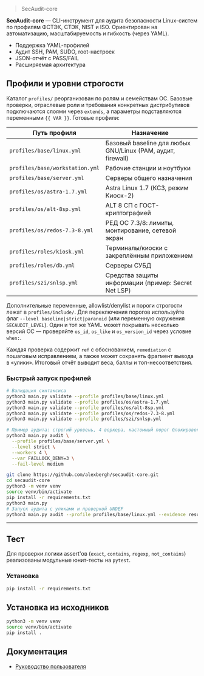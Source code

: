 > SecAudit-core

**SecAudit-core** —  CLI-инструмент для аудита безопасности Linux-систем по профилям ФСТЭК, СТЭК, NIST и ISO.
Ориентирован на автоматизацию, масштабируемость и гибкость (через YAML).

- Поддержка YAML-профилей
- Аудит SSH, PAM, SUDO, root-настроек
- JSON-отчёт с PASS/FAIL
- Расширяемая архитектура

## Профили и уровни строгости

Каталог `profiles/` реорганизован по ролям и семействам ОС. Базовые проверки, отраслевые роли и требования конкретных дистрибутивов подключаются слоями через `extends`, а параметры подставляются переменными `{{ VAR }}`. Готовые профили:

| Путь профиля | Назначение |
|--------------|------------|
| `profiles/base/linux.yml` | Базовый baseline для любых GNU/Linux (PAM, аудит, firewall) |
| `profiles/base/workstation.yml` | Рабочие станции и ноутбуки |
| `profiles/base/server.yml` | Серверы общего назначения |
| `profiles/os/astra-1.7.yml` | Astra Linux 1.7 (КСЗ, режим Киоск-2) |
| `profiles/os/alt-8sp.yml` | ALT 8 СП с ГОСТ-криптографией |
| `profiles/os/redos-7.3-8.yml` | РЕД ОС 7.3/8: лимиты, монтирование, сетевой экран |
| `profiles/roles/kiosk.yml` | Терминалы/киоски с закреплённым приложением |
| `profiles/roles/db.yml` | Серверы СУБД |
| `profiles/szi/snlsp.yml` | Средства защиты информации (пример: Secret Net LSP) |

Дополнительные переменные, allowlist/denylist и пороги строгости лежат в `profiles/include/`. Для переключения порогов используйте флаг `--level baseline|strict|paranoid` (или переменную окружения `SECAUDIT_LEVEL`). Один и тот же YAML может покрывать несколько версий ОС — проверяйте `os_id`, `os_like` и `os_version_id` через условие `when:`.

Каждая проверка содержит `ref` с обоснованием, `remediation` с пошаговым исправлением, а также может сохранять фрагмент вывода в «улики». Итоговый отчёт выводит веса, баллы и топ-несоответствия.

### Быстрый запуск профилей

```bash
# Валидация синтаксиса
python3 main.py validate --profile profiles/base/linux.yml
python3 main.py validate --profile profiles/os/astra-1.7.yml
python3 main.py validate --profile profiles/os/alt-8sp.yml
python3 main.py validate --profile profiles/os/redos-7.3-8.yml
python3 main.py validate --profile profiles/szi/snlsp.yml

# Пример аудита: строгий уровень, 4 воркера, кастомный порог блокировок
python3 main.py audit \
  --profile profiles/base/server.yml \
  --level strict \
  --workers 4 \
  --var FAILLOCK_DENY=3 \
  --fail-level medium
```

```bash
git clone https://github.com/alexbergh/secaudit-core.git
cd secaudit-core
python3 -m venv venv
source venv/bin/activate
pip install -r requirements.txt
python3 main.py
# Запуск аудита с уликами и проверкой UNDEF
python3 main.py audit --profile profiles/base/linux.yml --evidence results/evidence --fail-on-undef

```

---

##  Тест

Для проверки логики assert'ов (`exact`, `contains`, `regexp`, `not_contains`) реализованы модульные юнит-тесты на `pytest`.

### Установка

```bash
pip install -r requirements.txt

```

## Установка из исходников

```bash
python3 -m venv venv
source venv/bin/activate
pip install .

```

## Документация
- [Руководство пользователя](USAGE.md)

